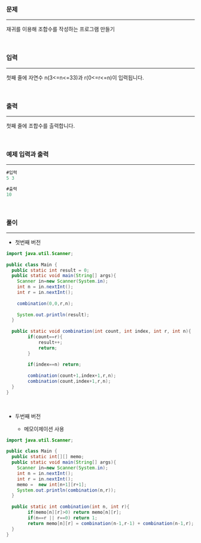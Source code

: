 ### 문제

---

재귀를 이용해 조합수를 작성하는 프로그램 만들기

<br>

### 입력

---

첫째 줄에 자연수 n(3<=n<=33)과 r(0<=r<=n)이 입력됩니다.

<br>

### 출력

---

첫째 줄에 조합수를 출력합니다.

<br>

### 예제 입력과 출력

---

```java
#입력
5 3
```

```java
#출력
10
```

<br>

### 풀이

---

- 첫번째 버전

```java
import java.util.Scanner;
  
public class Main {
  public static int result = 0;
  public static void main(String[] args){
    Scanner in=new Scanner(System.in);
    int n = in.nextInt();
    int r = in.nextInt();
    
    combination(0,0,r,n);
    
    System.out.println(result);
  }
  
  public static void combination(int count, int index, int r, int n){
  		if(count==r){
        	result++;
            return;
        }
    
    	if(index==n) return;
        
    	combination(count+1,index+1,r,n);
    	combination(count,index+1,r,n);
  }
}
```

<br>

- 두번째 버전
  
  - 메모이제이션 사용 

```java
import java.util.Scanner;
  
public class Main {
  public static int[][] memo;
  public static void main(String[] args){
    Scanner in=new Scanner(System.in);
    int n = in.nextInt();
    int r = in.nextInt();
	memo =  new int[n+1][r+1];
    System.out.println(combination(n,r));
  }
  
  public static int combination(int n, int r){
  		if(memo[n][r]>0) return memo[n][r];
    	if(n==r || r==0) return 1;
    	return memo[n][r] = combination(n-1,r-1) + combination(n-1,r);
  }
}
```
